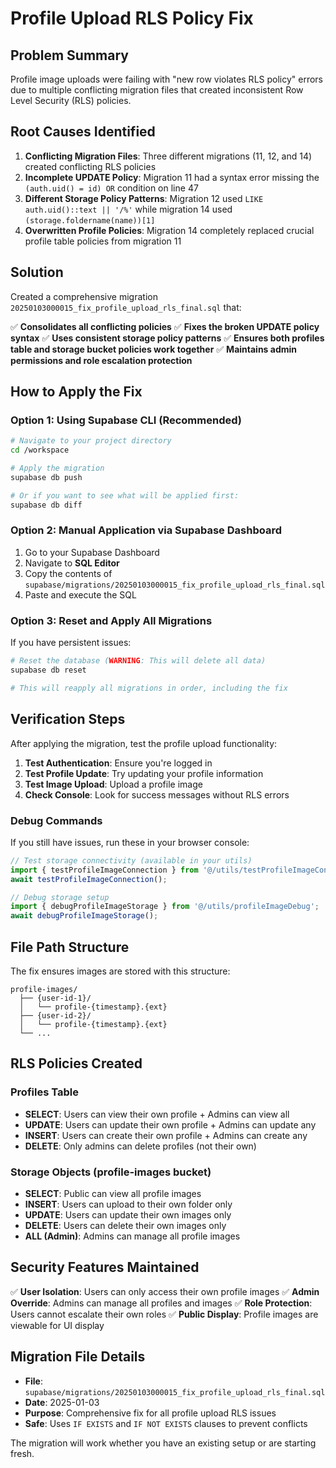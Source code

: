 # Profile Upload RLS Policy Fix

## Problem Summary

Profile image uploads were failing with "new row violates RLS policy" errors due to multiple conflicting migration files that created inconsistent Row Level Security (RLS) policies.

## Root Causes Identified

1. **Conflicting Migration Files**: Three different migrations (11, 12, and 14) created conflicting RLS policies
2. **Incomplete UPDATE Policy**: Migration 11 had a syntax error missing the `(auth.uid() = id) OR` condition on line 47
3. **Different Storage Policy Patterns**: Migration 12 used `LIKE auth.uid()::text || '/%'` while migration 14 used `(storage.foldername(name))[1]`
4. **Overwritten Profile Policies**: Migration 14 completely replaced crucial profile table policies from migration 11

## Solution

Created a comprehensive migration `20250103000015_fix_profile_upload_rls_final.sql` that:

✅ **Consolidates all conflicting policies**
✅ **Fixes the broken UPDATE policy syntax**
✅ **Uses consistent storage policy patterns**
✅ **Ensures both profiles table and storage bucket policies work together**
✅ **Maintains admin permissions and role escalation protection**

## How to Apply the Fix

### Option 1: Using Supabase CLI (Recommended)

```bash
# Navigate to your project directory
cd /workspace

# Apply the migration
supabase db push

# Or if you want to see what will be applied first:
supabase db diff
```

### Option 2: Manual Application via Supabase Dashboard

1. Go to your Supabase Dashboard
2. Navigate to **SQL Editor**
3. Copy the contents of `supabase/migrations/20250103000015_fix_profile_upload_rls_final.sql`
4. Paste and execute the SQL

### Option 3: Reset and Apply All Migrations

If you have persistent issues:

```bash
# Reset the database (WARNING: This will delete all data)
supabase db reset

# This will reapply all migrations in order, including the fix
```

## Verification Steps

After applying the migration, test the profile upload functionality:

1. **Test Authentication**: Ensure you're logged in
2. **Test Profile Update**: Try updating your profile information
3. **Test Image Upload**: Upload a profile image
4. **Check Console**: Look for success messages without RLS errors

### Debug Commands

If you still have issues, run these in your browser console:

```javascript
// Test storage connectivity (available in your utils)
import { testProfileImageConnection } from '@/utils/testProfileImageConnection';
await testProfileImageConnection();

// Debug storage setup
import { debugProfileImageStorage } from '@/utils/profileImageDebug';
await debugProfileImageStorage();
```

## File Path Structure

The fix ensures images are stored with this structure:
```
profile-images/
  ├── {user-id-1}/
  │   └── profile-{timestamp}.{ext}
  ├── {user-id-2}/
  │   └── profile-{timestamp}.{ext}
  └── ...
```

## RLS Policies Created

### Profiles Table
- **SELECT**: Users can view their own profile + Admins can view all
- **UPDATE**: Users can update their own profile + Admins can update any
- **INSERT**: Users can create their own profile + Admins can create any
- **DELETE**: Only admins can delete profiles (not their own)

### Storage Objects (profile-images bucket)
- **SELECT**: Public can view all profile images
- **INSERT**: Users can upload to their own folder only
- **UPDATE**: Users can update their own images only
- **DELETE**: Users can delete their own images only
- **ALL (Admin)**: Admins can manage all profile images

## Security Features Maintained

✅ **User Isolation**: Users can only access their own profile images
✅ **Admin Override**: Admins can manage all profiles and images
✅ **Role Protection**: Users cannot escalate their own roles
✅ **Public Display**: Profile images are viewable for UI display

## Migration File Details

- **File**: `supabase/migrations/20250103000015_fix_profile_upload_rls_final.sql`
- **Date**: 2025-01-03
- **Purpose**: Comprehensive fix for all profile upload RLS issues
- **Safe**: Uses `IF EXISTS` and `IF NOT EXISTS` clauses to prevent conflicts

The migration will work whether you have an existing setup or are starting fresh.